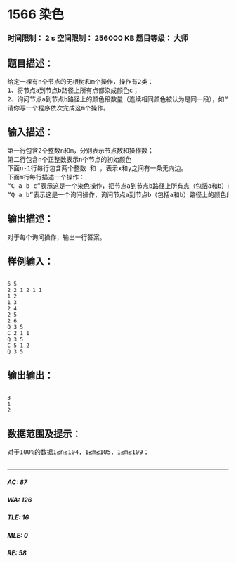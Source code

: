 # 1566 染色   
### 时间限制： 2 s     空间限制： 256000 KB     题目等级： 大师  
## 题目描述：  

<pre>
给定一棵有n个节点的无根树和m个操作，操作有2类：
1、将节点a到节点b路径上所有点都染成颜色c；
2、询问节点a到节点b路径上的颜色段数量（连续相同颜色被认为是同一段），如“112221”由3段组成：“11”、“222”和“1”。
请你写一个程序依次完成这m个操作。
</pre>
  
  
## 输入描述：  

<pre>
第一行包含2个整数n和m，分别表示节点数和操作数；
第二行包含n个正整数表示n个节点的初始颜色
下面n-1行每行包含两个整数 和 ，表示x和y之间有一条无向边。
下面m行每行描述一个操作：
“C a b c”表示这是一个染色操作，把节点a到节点b路径上所有点（包括a和b）都染成颜色c；
“Q a b”表示这是一个询问操作，询问节点a到节点b（包括a和b）路径上的颜色段数量。
</pre>
  
  
## 输出描述：  

<pre>
对于每个询问操作，输出一行答案。
</pre>
  
  
## 样例输入：  

<pre><code>
6 5
2 2 1 2 1 1
1 2
1 3
2 4
2 5
2 6
Q 3 5
C 2 1 1
Q 3 5
C 5 1 2
Q 3 5
</code></pre>
  
  
## 输出输出：  

<pre><code>
3
1
2
</code></pre>
  
  
## 数据范围及提示：  

<pre>
对于100%的数据1≤n≤104，1≤m≤105，1≤m≤109；  
 
</pre>
  
  
***  

##### AC: 87  
##### WA: 126  
##### TLE: 16  
##### MLE: 0  
##### RE: 58  
